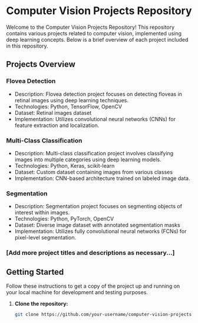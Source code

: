 # Computer Vision Projects Repository

Welcome to the Computer Vision Projects Repository! This repository contains various projects related to computer vision, implemented using deep learning concepts. Below is a brief overview of each project included in this repository.

## Projects Overview

### Flovea Detection
- Description: Flovea detection project focuses on detecting floveas in retinal images using deep learning techniques.
- Technologies: Python, TensorFlow, OpenCV
- Dataset: Retinal images dataset
- Implementation: Utilizes convolutional neural networks (CNNs) for feature extraction and localization.

### Multi-Class Classification
- Description: Multi-class classification project involves classifying images into multiple categories using deep learning models.
- Technologies: Python, Keras, scikit-learn
- Dataset: Custom dataset containing images from various classes
- Implementation: CNN-based architecture trained on labeled image data.

### Segmentation
- Description: Segmentation project focuses on segmenting objects of interest within images.
- Technologies: Python, PyTorch, OpenCV
- Dataset: Diverse image dataset with annotated segmentation masks
- Implementation: Utilizes fully convolutional neural networks (FCNs) for pixel-level segmentation.

### [Add more project titles and descriptions as necessary...]

## Getting Started
Follow these instructions to get a copy of the project up and running on your local machine for development and testing purposes.

1. **Clone the repository:**
   ```sh
   git clone https://github.com/your-username/computer-vision-projects.git

